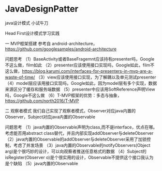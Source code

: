 # JavaDesignPatter
java设计模式 小试牛刀

Head First设计模式学习实践

一 MVP框架搭建
参考自 android-architecture，https://github.com/googlesamples/android-architecture

问题思考
   （1）BaseActivity或者BaseFragemnt应该持有presenter吗，Google不这么做，film如此
   （2）presenter应该使用接口实现吗，Google如此，film不这么做，https://blog.karumi.com/interfaces-for-presenters-in-mvp-are-a-waste-of-time/
   （3）view应该使用接口实现，为了解耦以及单元测试presenter
   （4）model层应该用接口实现吗，Google如此，因为model层有多个实现，数据来源区分了缓存和服务端数据
   （5）presenter中应该用SoftReference声明View吗，Google不这么做
   （6）T-MVP框架的优势：多态与抽象，https://github.com/north2016/T-MVP

二 观察者模式
我们自己实现了观察者模式，Observer对应java内置的Observer，Subject对应java内置的Observable

问题思考
   （1）java内置的Observable声明为class,而不是interface，优点在哪。考虑能否用abstract class替代，并且内部实现addObserver与deleteObserver
   （2）java内置的Observable的addObserver与deleteObserver采用了加锁控制，考虑了并发场景
   （3）java内置的Observable的notifyObservers(Object arg)是个很巧妙的设计，可以向观察者推送任意格式的数据
   （4）Subject的isRegister(Observer o)是个很实用的设计，Observable不提供这个接口我认为是个缺陷
   （5）java内置的Observable